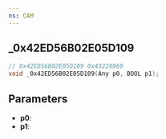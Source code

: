 ```yaml
---
ns: CAM
---
```

## _0x42ED56B02E05D109

```c
// 0x42ED56B02E05D109 0x43220969
void _0x42ED56B02E05D109(Any p0, BOOL p1);
```

## Parameters
* **p0**:
* **p1**:
